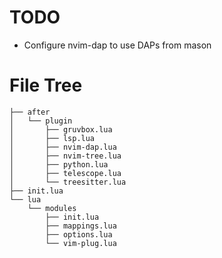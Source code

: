# TODO
- Configure nvim-dap to use DAPs from mason
# File Tree
```
├── after
│   └── plugin
│       ├── gruvbox.lua
│       ├── lsp.lua
│       ├── nvim-dap.lua
│       ├── nvim-tree.lua
│       ├── python.lua
│       ├── telescope.lua
│       └── treesitter.lua
├── init.lua
└── lua
    └── modules
        ├── init.lua
        ├── mappings.lua
        ├── options.lua
        └── vim-plug.lua
```
